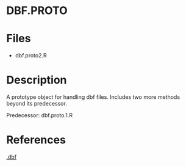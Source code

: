 # DBF.PROTO

# Files

-   dbf.proto2.R

# Description

A prototype object for handling dbf files.
Includes two more methods beyond its predecessor.

Predecessor: dbf.proto.1.R

# References

[.dbf](https://en.wikipedia.org/wiki/.dbf)


